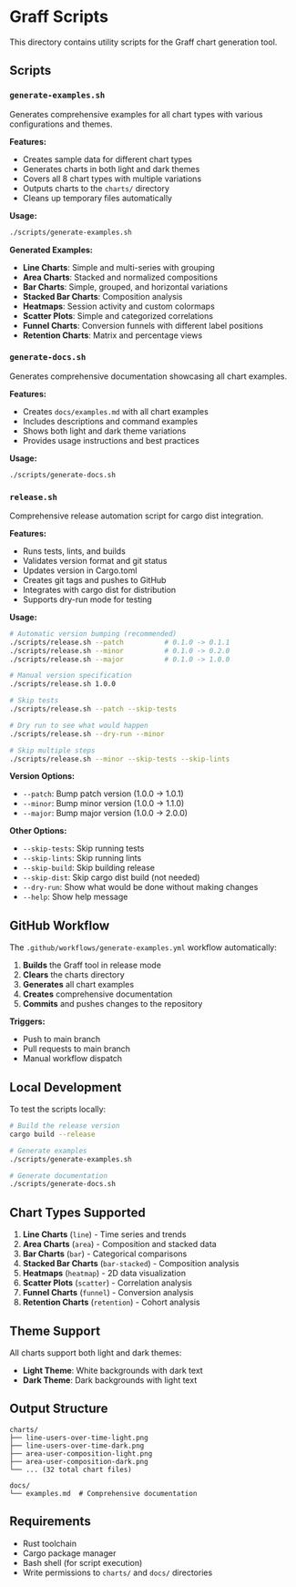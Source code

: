 # Graff Scripts

This directory contains utility scripts for the Graff chart generation tool.

## Scripts

### `generate-examples.sh`

Generates comprehensive examples for all chart types with various configurations and themes.

**Features:**
- Creates sample data for different chart types
- Generates charts in both light and dark themes
- Covers all 8 chart types with multiple variations
- Outputs charts to the `charts/` directory
- Cleans up temporary files automatically

**Usage:**
```bash
./scripts/generate-examples.sh
```

**Generated Examples:**
- **Line Charts**: Simple and multi-series with grouping
- **Area Charts**: Stacked and normalized compositions
- **Bar Charts**: Simple, grouped, and horizontal variations
- **Stacked Bar Charts**: Composition analysis
- **Heatmaps**: Session activity and custom colormaps
- **Scatter Plots**: Simple and categorized correlations
- **Funnel Charts**: Conversion funnels with different label positions
- **Retention Charts**: Matrix and percentage views

### `generate-docs.sh`

Generates comprehensive documentation showcasing all chart examples.

**Features:**
- Creates `docs/examples.md` with all chart examples
- Includes descriptions and command examples
- Shows both light and dark theme variations
- Provides usage instructions and best practices

**Usage:**
```bash
./scripts/generate-docs.sh
```

### `release.sh`

Comprehensive release automation script for cargo dist integration.

**Features:**
- Runs tests, lints, and builds
- Validates version format and git status
- Updates version in Cargo.toml
- Creates git tags and pushes to GitHub
- Integrates with cargo dist for distribution
- Supports dry-run mode for testing

**Usage:**
```bash
# Automatic version bumping (recommended)
./scripts/release.sh --patch          # 0.1.0 -> 0.1.1
./scripts/release.sh --minor          # 0.1.0 -> 0.2.0
./scripts/release.sh --major          # 0.1.0 -> 1.0.0

# Manual version specification
./scripts/release.sh 1.0.0

# Skip tests
./scripts/release.sh --patch --skip-tests

# Dry run to see what would happen
./scripts/release.sh --dry-run --minor

# Skip multiple steps
./scripts/release.sh --minor --skip-tests --skip-lints
```

**Version Options:**
- `--patch`: Bump patch version (1.0.0 -> 1.0.1)
- `--minor`: Bump minor version (1.0.0 -> 1.1.0)
- `--major`: Bump major version (1.0.0 -> 2.0.0)

**Other Options:**
- `--skip-tests`: Skip running tests
- `--skip-lints`: Skip running lints
- `--skip-build`: Skip building release
- `--skip-dist`: Skip cargo dist build (not needed)
- `--dry-run`: Show what would be done without making changes
- `--help`: Show help message

## GitHub Workflow

The `.github/workflows/generate-examples.yml` workflow automatically:

1. **Builds** the Graff tool in release mode
2. **Clears** the charts directory
3. **Generates** all chart examples
4. **Creates** comprehensive documentation
5. **Commits** and pushes changes to the repository

**Triggers:**
- Push to main branch
- Pull requests to main branch
- Manual workflow dispatch

## Local Development

To test the scripts locally:

```bash
# Build the release version
cargo build --release

# Generate examples
./scripts/generate-examples.sh

# Generate documentation
./scripts/generate-docs.sh
```

## Chart Types Supported

1. **Line Charts** (`line`) - Time series and trends
2. **Area Charts** (`area`) - Composition and stacked data
3. **Bar Charts** (`bar`) - Categorical comparisons
4. **Stacked Bar Charts** (`bar-stacked`) - Composition analysis
5. **Heatmaps** (`heatmap`) - 2D data visualization
6. **Scatter Plots** (`scatter`) - Correlation analysis
7. **Funnel Charts** (`funnel`) - Conversion analysis
8. **Retention Charts** (`retention`) - Cohort analysis

## Theme Support

All charts support both light and dark themes:
- **Light Theme**: White backgrounds with dark text
- **Dark Theme**: Dark backgrounds with light text

## Output Structure

```
charts/
├── line-users-over-time-light.png
├── line-users-over-time-dark.png
├── area-user-composition-light.png
├── area-user-composition-dark.png
└── ... (32 total chart files)

docs/
└── examples.md  # Comprehensive documentation
```

## Requirements

- Rust toolchain
- Cargo package manager
- Bash shell (for script execution)
- Write permissions to `charts/` and `docs/` directories
